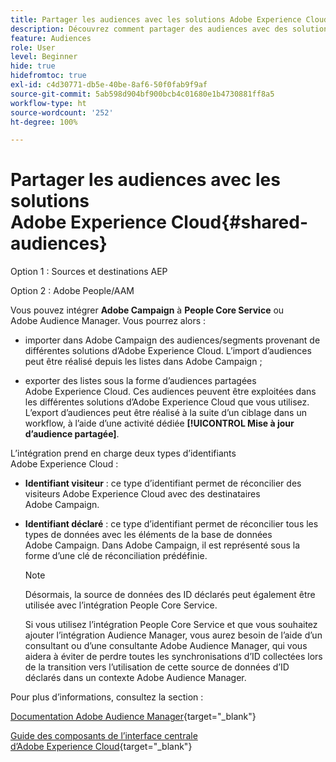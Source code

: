 ```yaml
---
title: Partager les audiences avec les solutions Adobe Experience Cloud
description: Découvrez comment partager des audiences avec des solutions Adobe Experience Cloud
feature: Audiences
role: User
level: Beginner
hide: true
hidefromtoc: true
exl-id: c4d30771-db5e-40be-8af6-50f0fab9f9af
source-git-commit: 5ab598d904bf900bcb4c01680e1b4730881ff8a5
workflow-type: ht
source-wordcount: '252'
ht-degree: 100%

---
```


# Partager les audiences avec les solutions Adobe Experience Cloud{#shared-audiences}


Option 1 : Sources et destinations AEP

Option 2 : Adobe People/AAM

Vous pouvez intégrer **Adobe Campaign** à **People Core Service** ou Adobe Audience Manager. Vous pourrez alors :

* importer dans Adobe Campaign des audiences/segments provenant de différentes solutions d’Adobe Experience Cloud. L’import d’audiences peut être réalisé depuis les listes dans Adobe Campaign ;

* exporter des listes sous la forme d’audiences partagées Adobe Experience Cloud. Ces audiences peuvent être exploitées dans les différentes solutions d’Adobe Experience Cloud que vous utilisez. L’export d’audiences peut être réalisé à la suite d’un ciblage dans un workflow, à l’aide d’une activité dédiée **[!UICONTROL Mise à jour d’audience partagée]**.

L’intégration prend en charge deux types d’identifiants Adobe Experience Cloud :

* **Identifiant visiteur** : ce type d’identifiant permet de réconcilier des visiteurs Adobe Experience Cloud avec des destinataires Adobe Campaign.
* **Identifiant déclaré** : ce type d’identifiant permet de réconcilier tous les types de données avec les éléments de la base de données Adobe Campaign. Dans Adobe Campaign, il est représenté sous la forme d’une clé de réconciliation prédéfinie.

  >[!NOTE]
  >
  > Désormais, la source de données des ID déclarés peut également être utilisée avec l’intégration People Core Service.
  >
  >Si vous utilisez l’intégration People Core Service et que vous souhaitez ajouter l’intégration Audience Manager, vous aurez besoin de l’aide d’un consultant ou d’une consultante Adobe Audience Manager, qui vous aidera à éviter de perdre toutes les synchronisations d’ID collectées lors de la transition vers l’utilisation de cette source de données d’ID déclarés dans un contexte Adobe Audience Manager.

Pour plus d’informations, consultez la section :

[Documentation Adobe Audience Manager](https://experienceleague.adobe.com/docs/experience-cloud-kcs/kbarticles/KA-16471.html?lang=fr){target="_blank"}

[Guide des composants de lʼinterface centrale dʼAdobe Experience Cloud](https://experienceleague.adobe.com/docs/core-services/interface/services/audiences/audience-library.html?lang=fr){target="_blank"}
